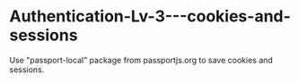 # Authentication-Lv-3---cookies-and-sessions
Use "passport-local" package from passportjs.org to save cookies and sessions.
